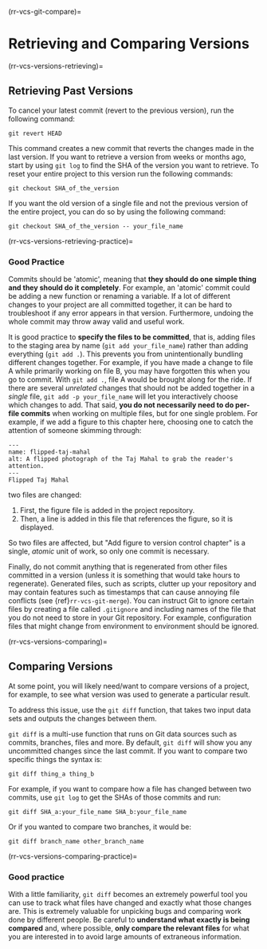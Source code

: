 (rr-vcs-git-compare)=
# Retrieving and Comparing Versions

(rr-vcs-versions-retrieving)=
## Retrieving Past Versions

To cancel your latest commit (revert to the previous version), run the following command:
```
git revert HEAD
```

This command creates a new commit that reverts the changes made in the last version. If you want to retrieve a version from weeks or months ago, start by using `git log` to find the SHA of the version you want to retrieve. To reset your entire project to this version run the following commands:

```
git checkout SHA_of_the_version
```

If you want the old version of a single file and not the previous version of the entire project, you can do so by using the following command:

 ```
 git checkout SHA_of_the_version -- your_file_name
 ```

(rr-vcs-versions-retrieving-practice)=
### Good Practice

Commits should be 'atomic', meaning that **they should do one simple thing and they should do it completely**. For example, an 'atomic' commit could be adding a new function or renaming a variable. If a lot of different changes to your project are all committed together, it can be hard to troubleshoot if any error appears in that version. Furthermore, undoing the whole commit may throw away valid and useful work.

It is good practice to **specify the files to be committed**, that is, adding files to the staging area by name (`git add your_file_name`) rather than adding everything (`git add .`). This prevents you from unintentionally bundling different changes together. For example, if you have made a change to file A while primarily working on file B, you may have forgotten this when you go to commit. With `git add .`, file A would be brought along for the ride. If there are several *unrelated* changes that should not be added together in a *single* file, `git add -p your_file_name` will let you interactively choose which changes to add. That said, **you do not necessarily need to do per-file commits** when working on multiple files, but for one single problem. For example, if we add a figure to this chapter here, choosing one to catch the attention of someone skimming through:

```{figure} ../../figures/flipped-taj-mahal.*
---
name: flipped-taj-mahal
alt: A flipped photograph of the Taj Mahal to grab the reader's attention.
---
Flipped Taj Mahal
```

two files are changed:

1. First, the figure file is added in the project repository.
2. Then, a line is added in this file that references the figure, so it is displayed.

So two files are affected, but "Add figure to version control chapter" is a single, *atomic* unit of work, so only one commit is necessary.

Finally, do not commit anything that is regenerated from other files committed in a version (unless it is something that would take hours to regenerate). Generated files, such as scripts, clutter up your repository and may contain features such as timestamps that can cause annoying file conflicts (see {ref}`rr-vcs-git-merge`). You can instruct Git to ignore certain files by creating a file called `.gitignore` and including names of the file that you do not need to store in your Git repository. For example, configuration files that might change from environment to environment should be ignored.

(rr-vcs-versions-comparing)=
## Comparing Versions

At some point, you will likely need/want to compare versions of a project, for example, to see what version was used to generate a particular result.

To address this issue, use the `git diff` function, that takes two input data sets and outputs the changes between them.

`git diff` is a multi-use function that runs on Git data sources such as commits, branches, files and more. By default, `git diff` will show you any uncommitted changes since the last commit. If you want to compare two specific things the syntax is:

```
git diff thing_a thing_b
```

For example, if you want to compare how a file has changed between two commits, use `git log` to get the SHAs of those commits and run:

```
git diff SHA_a:your_file_name SHA_b:your_file_name
```

Or if you wanted to compare two branches, it would be:

```
git diff branch_name other_branch_name
```

(rr-vcs-versions-comparing-practice)=
### Good practice

With a little familiarity, `git diff` becomes an extremely powerful tool you can use to track what files have changed and exactly what those changes are. This is extremely valuable for unpicking bugs and comparing work done by different people. Be careful to **understand what exactly is being compared** and, where possible, **only compare the relevant files** for what you are interested in to avoid large amounts of extraneous information.
